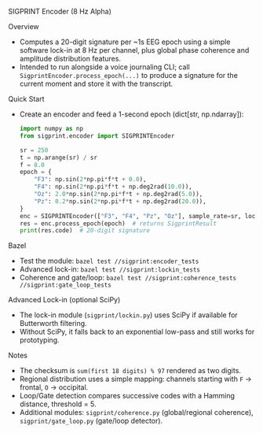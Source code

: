 SIGPRINT Encoder (8 Hz Alpha)

Overview
- Computes a 20-digit signature per ~1s EEG epoch using a simple software lock-in at 8 Hz per channel, plus global phase coherence and amplitude distribution features.
- Intended to run alongside a voice journaling CLI; call `SigprintEncoder.process_epoch(...)` to produce a signature for the current moment and store it with the transcript.

Quick Start
- Create an encoder and feed a 1-second epoch (dict[str, np.ndarray]):

  ```python
  import numpy as np
  from sigprint.encoder import SIGPRINTEncoder

  sr = 250
  t = np.arange(sr) / sr
  f = 8.0
  epoch = {
      "F3": np.sin(2*np.pi*f*t + 0.0),
      "F4": np.sin(2*np.pi*f*t + np.deg2rad(10.0)),
      "Oz": 2.0*np.sin(2*np.pi*f*t + np.deg2rad(5.0)),
      "Pz": 0.2*np.sin(2*np.pi*f*t + np.deg2rad(20.0)),
  }
  enc = SIGPRINTEncoder(["F3", "F4", "Pz", "Oz"], sample_rate=sr, lockin_freq=f)
  res = enc.process_epoch(epoch)  # returns SigprintResult
  print(res.code)  # 20-digit signature
  ```

Bazel
- Test the module: `bazel test //sigprint:encoder_tests`
- Advanced lock-in: `bazel test //sigprint:lockin_tests`
 - Coherence and gate/loop: `bazel test //sigprint:coherence_tests //sigprint:gate_loop_tests`

Advanced Lock-in (optional SciPy)
- The lock-in module (`sigprint/lockin.py`) uses SciPy if available for Butterworth filtering.
- Without SciPy, it falls back to an exponential low-pass and still works for prototyping.

Notes
- The checksum is `sum(first 18 digits) % 97` rendered as two digits.
- Regional distribution uses a simple mapping: channels starting with `F` -> frontal, `O` -> occipital.
- Loop/Gate detection compares successive codes with a Hamming distance, threshold = 5.
 - Additional modules: `sigprint/coherence.py` (global/regional coherence), `sigprint/gate_loop.py` (gate/loop detector).
